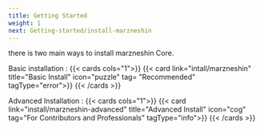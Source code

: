 ```yaml
---
title: Getting Started
weight: 1
next: Getting-started/install-marzneshin
---
```

there is two main ways to install marzneshin Core.

Basic installation :
{{< cards cols="1">}}
    {{< card link="intall/marzneshin" title="Basic Install" icon="puzzle" tag= "Recommended" tagType="error">}}
{{< /cards >}}

Advanced Installation :
{{< cards cols="1">}}
    {{< card link="install/marzneshin-advanced" title="Advanced Install" icon="cog" tag="For Contributors and Professionals" tagType="info">}}
{{< /cards >}}